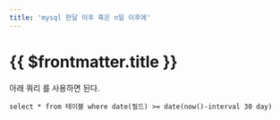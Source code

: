 ```yaml
---
title: 'mysql 한달 이후 혹은 n일 이후에'
---
```


# {{ $frontmatter.title }}


아래 쿼리 를 사용하면 된다.


```
select * from 테이블 where date(필드) >= date(now()-interval 30 day)
```